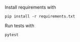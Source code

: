 Install requirements with
```shell
pip install -r requirements.txt
```

Run tests with
```shell
pytest
```
